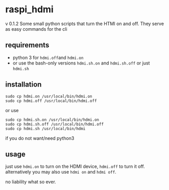 # raspi_hdmi
v 0.1.2
Some small python scripts that turn the HTMI on and off.
They serve as easy commands for the cli
## requirements
* python 3 for `hdmi.off`and `hdmi.on`
* or use the bash-only versions `hdmi.sh.on` and `hdmi.sh.off` or just `hdmi.sh`
## installation
```
sudo cp hdmi.on /usr/local/bin/hdmi.on
sudo cp hdmi.off /usr/local/bin/hdmi.off
```
or use 
```
sudo cp hdmi.sh.on /usr/local/bin/hdmi.on
sudo cp hdmi.sh.off /usr/local/bin/hdmi.off
sudo cp hdmi.sh /usr/local/bin/hdmi
```
if you do not want/need python3
## usage
just use `hdmi.on` to turn on the HDMI device, `hdmi.off` to turn it off.
alternatively you may also use `hdmi on` and `hdmi off`.

no liability what so ever.
